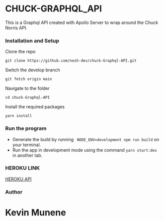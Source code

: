 # CHUCK-GRAPHQL_API 

This is a Graphql API created with Apollo Server to wrap around the Chuck Norris API.

### Installation and Setup 
Clone the repo 

`git clone https://github.com/nesh-dev/chuck-Graphql-API.git`

Switch the develop branch 

`git fetch origin main`

Navigate to the folder 

`cd chuck-Graphql-API`


Install the required packages 

`yarn install`

### Run the program 

 - Generate the build by running ` NODE_ENV=development npm run build` on your terminal.
 - Run the app in development mode using the command ` yarn start:dev ` in another tab.


### HEROKU LINK
[HEROKU API](https://chucku-api-graphql.herokuapp.com/)

### Author 

# Kevin Munene
